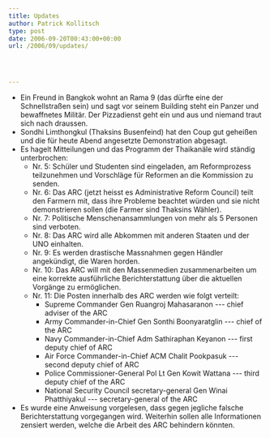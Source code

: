 ```yaml
---
title: Updates
author: Patrick Kollitsch
type: post
date: 2006-09-20T00:43:00+00:00
url: /2006/09/updates/




---
```

  * Ein Freund in Bangkok wohnt an Rama 9 (das dürfte eine der Schnellstraßen sein) und sagt vor seinem Building steht ein Panzer und bewaffnetes Militär. Der Pizzadienst geht ein und aus und niemand traut sich nach draussen.
  * Sondhi Limthongkul (Thaksins Busenfeind) hat den Coup gut geheißen und die für heute Abend angesetzte Demonstration abgesagt. 
  * Es hagelt Mitteilungen und das Programm der Thaikanäle wird ständig unterbrochen: 
      * Nr. 5: Schüler und Studenten sind eingeladen, am Reformprozess teilzunehmen und Vorschläge für Reformen an die Kommission zu senden.
      * Nr. 6: Das <span class="caps">ARC</span> (jetzt heisst es Administrative Reform Council) teilt den Farmern mit, dass ihre Probleme beachtet würden und sie nicht demonstrieren sollen (die Farmer sind Thaksins Wähler).
      * Nr. 7: Politische Menschenansammlungen von mehr als 5 Personen sind verboten. 
      * Nr. 8: Das <span class="caps">ARC</span> wird alle Abkommen mit anderen Staaten und der <span class="caps">UNO</span> einhalten.
      * Nr. 9: Es werden drastische Massnahmen gegen Händler angekündigt, die Waren horden. 
      * Nr. 10: Das <span class="caps">ARC</span> will mit den Massenmedien zusammenarbeiten um eine korrekte ausführliche Berichterstattung über die aktuellen Vorgänge zu ermöglichen.
      * Nr. 11: Die Posten innerhalb des <span class="caps">ARC</span> werden wie folgt verteilt: 
          * Supreme Commander Gen Ruangroj Mahasaranon --- chief adviser of the <span class="caps">ARC</span>
          * Army Commander-in-Chief Gen Sonthi Boonyaratglin --- chief of the <span class="caps">ARC</span>
          * Navy Commander-in-Chief Adm Sathiraphan Keyanon --- first deputy chief of <span class="caps">ARC</span>
          * Air Force Commander-in-Chief <span class="caps">ACM</span> Chalit Pookpasuk --- second deputy chief of <span class="caps">ARC</span>
          * Police Commissioner-General Pol Lt Gen Kowit Wattana --- third deputy chief of the <span class="caps">ARC</span>
          * National Security Council secretary-general Gen Winai Phatthiyakul --- secretary-general of the <span class="caps">ARC</span>
  * Es wurde eine Anweisung vorgelesen, dass gegen jegliche falsche Berichterstattung vorgegangen wird. Weiterhin sollen alle Informationen zensiert werden, welche die Arbeit des <span class="caps">ARC</span> behindern könnten.
